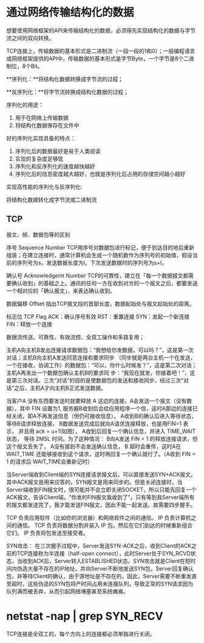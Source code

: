 # 通过网络传输结构化的数据

想要使用网络框架的API来传输结构化的数据，必须得先实现结构化的数据与字节流之间的双向转换。

TCP连接上，传输数据的基本形式是二进制流（一段一段的1和0）；一般编程语言或网络框架提供的API中，传输数据的基本形式是字节Byte，一个字节是8个二进制位，8个Bit。

**序列化：**将结构化数据转换成字节流的过程；

**反序列化：**将字节流转换成结构化数据的过程；

序列化的用途：

1. 用于在网络上传输数据
2. 将结构化数据保存在文件中

好的序列化实现具备的特点：

1. 序列化后的数据最好是易于人类阅读
1. 实现的复杂度足够低
1. 序列化和反序列化的速度越快越好
1. 序列化后的信息密度越大越好，也就是序列化后占用的存储空间越小越好

实现高性能的序列化与反序列化:

将结构化数据转化成字节流或二进制流

## TCP

报文、帧、数据包等的区别

序号 Sequence Number
TCP用序号对数据包进行标记，便于到达目的地后重新组装；在建立连接时，通常计算机会生成一个随机数作为序列号的初始值，假设当前的序列号为s，发送数据长度为l，下次发送数据时的序列号为s+l。

确认号 Acknowledgemt Number
TCP的可靠性，建立在「每一个数据报文都需要确认收到」的基础之上。通讯的任何一方在收到对方的一个报文之后，都要发送一个相对应的「确认报文」，来表达确认收到。

数据偏移 Offset
指出TCP报文段的首部长度，数据起始处与报文起始处的距离。

标志位 TCP Flag
ACK：确认序号有效
RST：重置连接
SYN：发起一个新连接
FIN：释放一个连接

数据流传送、可靠性、有效流控、全双工操作和多路复用；

主机A向主机B发出连接请求数据包：“我想给你发数据，可以吗？”，这是第一次对话；主机B向主机A发送同意连接和要求同步 （同步就是两台主机一个在发送，一个在接收，协调工作）的数据包：“可以，你什么时候发？”，这是第二次对话；主机A再发出一个数据包确认主机B的要求同 步：“我现在就发，你接着吧！”，这是第三次对话。三次“对话”的目的是使数据包的发送和接收同步，经过三次“对话”之后，主机A才向主机B正式发送数据。

当客户A 没有东西要发送时就要释放 A 这边的连接，A会发送一个报文（没有数据），其中 FIN 设置为1, 服务器B收到后会给应用程序一个信，这时A那边的连接已经关闭，即A不再发送信息（但仍可接收信息）。 A收到B的确认后进入等待状态，等待B请求释放连接， B数据发送完成后就向A请求连接释放，也是用FIN=1 表示， 并且用 ack = u+1(如图）， A收到后回复一个确认信息，并进入 TIME_WAIT 状态， 等待 2MSL 时间。为了这种情况： B向A发送 FIN = 1 的释放连接请求，但这个报文丢失了， A没有接到不会发送确认信息， B 超时会重传，这时A在 WAIT_TIME 还能够接收到这个请求，这时再回复一个确认就行了。（A收到 FIN = 1 的请求后 WAIT_TIME会重新记时）

当Server端收到Client端的SYN连接请求报文后，可以直接发送SYN+ACK报文。其中ACK报文是用来应答的，SYN报文是用来同步的。但是关闭连接时，当Server端收到FIN报文时，很可能并不会立即关闭SOCKET，所以只能先回复一个ACK报文，告诉Client端，"你发的FIN报文我收到了"。只有等到我Server端所有的报文都发送完了，我才能发送FIN报文，因此不能一起发送。故需要四步握手。

TCP 负责应用软件（比如你的浏览器）和网络软件之间的通信。
IP 负责计算机之间的通信。
TCP 负责将数据分割并装入 IP 包，然后在它们到达的时候重新组合它们。
IP 负责将包发送至接受者。

SYN攻击：
在三次握手过程中，Server发送SYN-ACK之后，收到Client的ACK之前的TCP连接称为半连接（half-open connect），此时Server处于SYN_RCVD状态，当收到ACK后，Server转入ESTABLISHED状态。SYN攻击就是Client在短时间内伪造大量不存在的IP地址，并向Server不断地发送SYN包，Server回复确认包，并等待Client的确认，由于源地址是不存在的，因此，Server需要不断重发直至超时，这些伪造的SYN包将产时间占用未连接队列，导致正常的SYN请求因为队列满而被丢弃，从而引起网络堵塞甚至系统瘫痪。
# netstat -nap | grep SYN_RECV

TCP连接是全双工的，每个方向上的连接都必须单独进行关闭。
